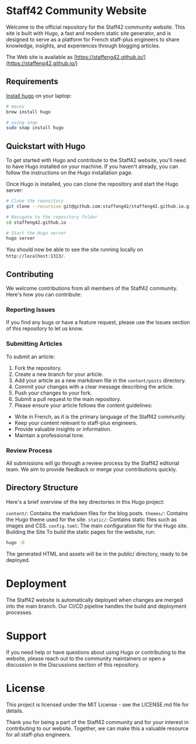 # Staff42 Community Website
Welcome to the official repository for the Staff42 community website. This site is built with Hugo, a fast and modern static site generator, and is designed to serve as a platform for French staff-plus engineers to share knowledge, insights, and experiences through blogging articles.

The Web site is available as [https://staffeng42.github.io/](https://staffeng42.github.io/)

## Requirements

[Install hugo](https://gohugo.io/installation/) on your laptop:
```bash
# macos
brew install hugo

# using snap
sudo snap install hugo
```

## Quickstart with Hugo
To get started with Hugo and contribute to the Staff42 website, you'll need to have Hugo installed on your machine. If you haven't already, you can follow the instructions on the Hugo installation page.

Once Hugo is installed, you can clone the repository and start the Hugo server:

```bash
# Clone the repository
git clone --recursive git@github.com:staffeng42/staffeng42.github.io.git

# Navigate to the repository folder
cd staffeng42.github.io

# Start the Hugo server
hugo server
```

You should now be able to see the site running locally on `http://localhost:1313/`.

## Contributing
We welcome contributions from all members of the Staff42 community. Here's how you can contribute:

### Reporting Issues
If you find any bugs or have a feature request, please use the Issues section of this repository to let us know.

### Submitting Articles
To submit an article:

1. Fork the repository.
2. Create a new branch for your article.
3. Add your article as a new markdown file in the `content/posts` directory.
4. Commit your changes with a clear message describing the article.
5. Push your changes to your fork.
6. Submit a pull request to the main repository.
7. Please ensure your article follows the content guidelines:

- Write in French, as it is the primary language of the Staff42 community.
- Keep your content relevant to staff-plus engineers.
- Provide valuable insights or information.
- Maintain a professional tone.

### Review Process
All submissions will go through a review process by the Staff42 editorial team. We aim to provide feedback or merge your contributions quickly.

## Directory Structure
Here's a brief overview of the key directories in this Hugo project:

`content/`: Contains the markdown files for the blog posts.
`themes/`: Contains the Hugo theme used for the site.
`static/`: Contains static files such as images and CSS.
`config.toml`: The main configuration file for the Hugo site.
Building the Site
To build the static pages for the website, run:

```bash
hugo -D
```

The generated HTML and assets will be in the public/ directory, ready to be deployed.

# Deployment
The Staff42 website is automatically deployed when changes are merged into the main branch. Our CI/CD pipeline handles the build and deployment processes.

# Support
If you need help or have questions about using Hugo or contributing to the website, please reach out to the community maintainers or open a discussion in the Discussions section of this repository.

# License
This project is licensed under the MIT License - see the LICENSE.md file for details.

Thank you for being a part of the Staff42 community and for your interest in contributing to our website. Together, we can make this a valuable resource for all staff-plus engineers.